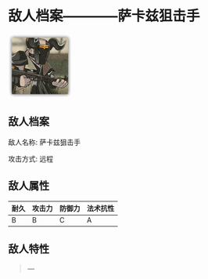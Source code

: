 # 敌人档案————萨卡兹狙击手

![萨卡兹狙击手](./eneIcons/萨卡兹狙击手.png)

## 敌人档案

敌人名称: 萨卡兹狙击手

攻击方式: 远程

## 敌人属性

| 耐久      | 攻击力  | 防御力 | 法术抗性 |
|---------|------|-----|------|
| B | B | C | A |

## 敌人特性
> —

